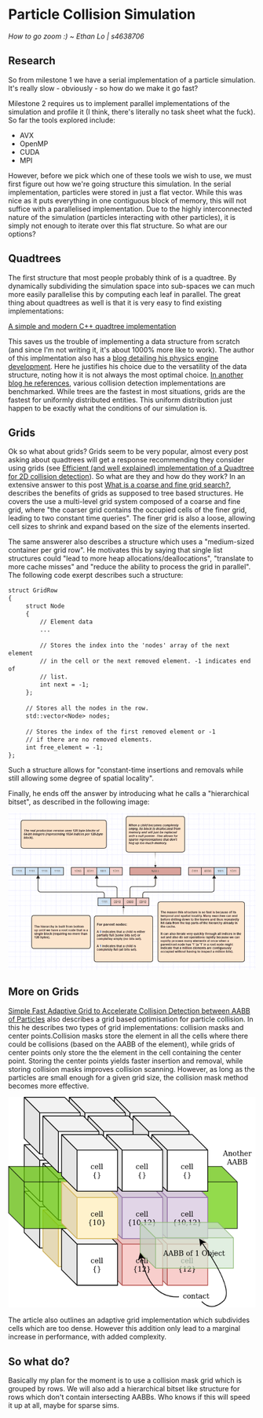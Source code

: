 # Particle Collision Simulation
*How to go zoom :) ~ Ethan Lo | s4638706*

## Research

So from milestone 1 we have a serial implementation of a particle simulation. It's really slow - obviously - so how do we make it go fast?

Milestone 2 requires us to implement parallel implementations of the simulation and profile it (I think, there's literally no task sheet what the fuck). So far the tools explored include:
- AVX
- OpenMP
- CUDA
- MPI

However, before we pick which one of these tools we wish to use, we must first figure out how we're going structure this simulation. In the serial implementation, particles were stored in just a flat vector. While this was nice as it puts everything in one contiguous block of memory, this will not suffice with a parallelised implementation. Due to the highly interconnected nature of the simulation (particles interacting with other particles), it is simply not enough to iterate over this flat structure. So what are our options?

## Quadtrees

The first structure that most people probably think of is a quadtree. By dynamically subdividing the simulation space into sub-spaces we can much more easily parallelise this by computing each leaf in parallel. The great thing about quadtrees as well is that it is very easy to find existing implementations:

[A simple and modern C++ quadtree implementation](https://github.com/pvigier/Quadtree)

This saves us the trouble of implementing a data structure from scratch (and since I'm not writing it, it's about 1000% more like to work). The author of this implmentation also has a [blog detailing his physics engine development](https://pvigier.github.io/2019/08/04/quadtree-collision-detection.html). Here he justifies his choice due to the versatility of the data structure, noting how it is not always the most optimal choice. [In another blog he references](https://0fps.net/2015/01/23/collision-detection-part-3-benchmarks/), various collision detection implementations are benchmarked. While trees are the fastest in most situations, grids are the fastest for uniformly distributed entities. This uniform distribution just happen to be exactly what the conditions of our simulation is.

## Grids

Ok so what about grids? Grids seem to be very popular, almost every post asking about quadtrees will get a response recommending they consider using grids (see [Efficient (and well explained) implementation of a Quadtree for 2D collision detection](https://stackoverflow.com/questions/41946007/efficient-and-well-explained-implementation-of-a-quadtree-for-2d-collision-det)). So what are they and how do they work? In an extensive answer to this post [What is a coarse and fine grid search?](https://stackoverflow.com/questions/59795569/what-is-a-coarse-and-fine-grid-search), describes the benefits of grids as supposed to tree based structures. He covers the use a multi-level grid system composed of a coarse and fine grid, where "the coarser grid contains the occupied cells of the finer grid, leading to two constant time queries". The finer grid is also a loose, allowing cell sizes to shrink and expand based on the size of the elements inserted.

The same answerer also describes a structure which uses a "medium-sized container per grid row". He motivates this by saying that single list structures could "lead to more heap allocations/deallocations", "translate to more cache misses" and "reduce the ability to process the grid in parallel". The following code exerpt describes such a structure:

```
struct GridRow
{
     struct Node
     {
         // Element data
         ...

         // Stores the index into the 'nodes' array of the next element
         // in the cell or the next removed element. -1 indicates end of
         // list.
         int next = -1;
     };

     // Stores all the nodes in the row.
     std::vector<Node> nodes;

     // Stores the index of the first removed element or -1
     // if there are no removed elements.
     int free_element = -1;
};
```

Such a structure allows for "constant-time insertions and removals while still allowing some degree of spatial locality".

Finally, he ends off the answer by introducing what he calls a "hierarchical bitset", as described in the following image:

![](images/Sparse%20Bitset.png)

## More on Grids

[Simple Fast Adaptive Grid to Accelerate Collision Detection between AABB of Particles](https://www.codeproject.com/Articles/5327631/Simple-Fast-Adaptive-Grid-to-Accelerate-Collision) also describes a grid based optimisation for particle collision. In this he describes two types of grid implementations: collision masks and center points.Collision masks store the element in all the cells where there could be collisions (based on the AABB of the element), while grids of center points only store the the element in the cell containing the center point. Storing the center points yields faster insertion and removal, while storing collision masks improves collision scanning. However, as long as the particles are small enough for a given grid size, the collision mask method becomes more effective.

![](images/Collision%20Mask%20Grid.png)

The article also outlines an adaptive grid implementation which subdivides cells which are too dense. However this addition only lead to a marginal increase in performance, with added complexity.

## So what do?

Basically my plan for the moment is to use a collision mask grid which is grouped by rows. We will also add a hierarchical bitset like structure for rows which don't contain intersecting AABBs. Who knows if this will speed it up at all, maybe for sparse sims.